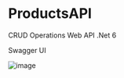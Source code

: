 # ProductsAPI
CRUD Operations Web API .Net 6

Swagger UI

![image](https://user-images.githubusercontent.com/25552209/194466889-1ee718ad-ca71-40d3-b25e-5d1d855b935b.png)
